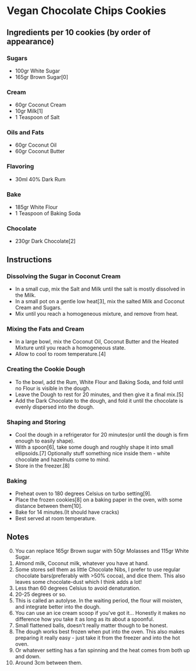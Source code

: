 # Vegan Chocolate Chips Cookies


## Ingredients per 10 cookies (by order of appearance)
### Sugars
- 100gr White Sugar
- 165gr Brown Sugar[0]

### Cream
- 60gr Coconut Cream
- 10gr Milk[1]
- 1 Teaspoon of Salt

### Oils and Fats
- 60gr Coconut Oil
- 60gr Coconut Butter

### Flavoring
- 30ml 40% Dark Rum

### Bake
- 185gr White Flour
- 1 Teaspoon of Baking Soda

### Chocolate
- 230gr Dark Chocolate[2]



## Instructions
### Dissolving the Sugar in Coconut Cream
- In a small cup, mix the Salt and Milk until the salt is mostly dissolved in the Milk.
- In a small pot on a gentle low heat[3], mix the salted Milk and Coconut Cream and Sugars.
- Mix until you reach a homogeneous mixture, and remove from heat.

### Mixing the Fats and Cream
- In a large bowl, mix the Coconut Oil, Coconut Butter and the Heated Mixture until you reach a homogeneous state.
- Allow to cool to room temperature.[4]

### Creating the Cookie Dough
- To the bowl, add the Rum, White Flour and Baking Soda, and fold until no Flour is visible in the dough.
- Leave the Dough to rest for 20 minutes, and then give it a final mix.[5]
- Add the Dark Chocolate to the dough, and fold it until the chocolate is evenly dispersed into the dough.

### Shaping and Storing
- Cool the dough in a refrigerator for 20 minutes(or until the dough is firm enough to easily shape).
- With a spoon[6], take some dough and roughly shape it into small ellipsoids.[7] Optionally stuff something nice inside them - white chocolate and hazelnuts come to mind.
- Store in the freezer.[8]

### Baking
- Preheat oven to 180 degrees Celsius on turbo setting[9].
- Place the frozen cookies[8] on a baking paper in the oven, with some distance between them[10].
- Bake for 14 minutes.(It should have cracks)
- Best served at room temperature.


## Notes
00. You can replace 165gr Brown sugar with 50gr Molasses and 115gr White Sugar.
01. Almond milk, Coconut milk, whatever you have at hand.
02. Some stores sell them as little Chocolate Nibs, I prefer to use regular chocolate bars(preferably with >50% cocoa), and dice them. This also leaves some chocolate-dust which I think adds a lot!
03. Less than 60 degrees Celsius to avoid denaturation.
04. 20-25 degrees or so.
05. This is called an autolyse. In the waiting period, the flour will moisten, and integrate better into the dough.
06. You can use an ice cream scoop if you've got it... Honestly it makes no difference how you take it as long as its about a spoonful.
07. Small flattened balls, doesn't really matter though to be honest.
08. The dough works best frozen when put into the oven. This also makes preparing it really easy - just take it from the freezer and into the hot oven.
09. Or whatever setting has a fan spinning and the heat comes from both up and down.
10. Around 3cm between them.
